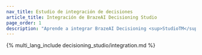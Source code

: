 ```yaml
---
nav_title: Estudio de integración de decisiones
article_title: Integración de BrazeAI Decisioning Studio
page_order: 1
description: "Aprende a integrar BrazeAI Decisioning <sup>StudioTM</sup> en Braze y asóciate con el equipo de Servicios Expertos en IA para crear agentes que apliquen la IA a la toma de decisiones 1:1 para mejorar tus métricas empresariales clave."
---
```


{% multi_lang_include decisioning_studio/integration.md %}
